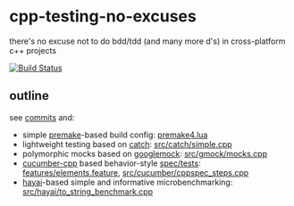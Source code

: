 # cpp-testing-no-excuses

there's no excuse not to do bdd/tdd (and many more d's) in cross-platform c++ projects

[![Build Status](https://travis-ci.org/d-led/cpp-testing-no-excuses.svg?branch=master)](https://travis-ci.org/d-led/cpp-testing-no-excuses)

## outline

see [commits](commits/master) and:

- simple [premake](industriousone.com/premake)-based build config: [premake4.lua](premake4.lua)
- lightweight testing based on [catch](catch-lib.net): [src/catch/simple.cpp](src/catch/simple.cpp)
- polymorphic mocks based on [googlemock](https://code.google.com/p/googlemock/): [src/gmock/mocks.cpp](src/gmock/mocks.cpp)
- [cucumber-cpp](https://github.com/cucumber/cucumber-cpp) based behavior-style [spec/tests](cukes.info): [features/elements.feature](features/elements.feature), [src/cucumber/cppspec_steps.cpp](src/cucumber/cppspec_steps.cpp)
- [hayai](https://github.com/nickbruun/hayai)-based simple and informative microbenchmarking: [src/hayai/to_string_benchmark.cpp](src/hayai/to_string_benchmark.cpp)